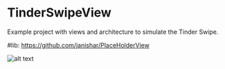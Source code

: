 # TinderSwipeView
Example project with views and architecture to simulate the Tinder Swipe.

#lib: https://github.com/janishar/PlaceHolderView

![alt text](https://mindorks.files.wordpress.com/2018/01/5efdf-1m-nr4ty1h2bakenf6phuwg.gif)

